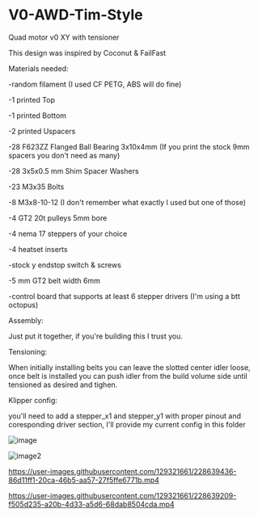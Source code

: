 # V0-AWD-Tim-Style
Quad motor v0 XY with tensioner

This design was inspired by Coconut & FailFast

Materials needed:

-random filament (I used CF PETG, ABS will do fine) 

-1 printed Top

-1 printed Bottom

-2 printed Uspacers

-28 F623ZZ Flanged Ball Bearing 3x10x4mm (If you print the stock 9mm spacers you don't need as many)

-28 3x5x0.5 mm Shim Spacer Washers

-23 M3x35 Bolts

-8 M3x8-10-12 (I don't remember what exactly I used but one of those)

-4 GT2 20t pulleys 5mm bore

-4 nema 17 steppers of your choice

-4 heatset inserts

-stock y endstop switch & screws

-5 mm GT2 belt width 6mm

-control board that supports at least 6 stepper drivers (I'm using a btt octopus)

Assembly:

Just put it together, if you're building this I trust you.

Tensioning:

When initially installing belts you can leave the slotted center idler loose, 
once belt is installed you can push idler from the build volume side until tensioned
as desired and tighen.

Klipper config:

you'll need to add a stepper_x1 and stepper_y1 with proper pinout and coresponding driver section,
I'll provide my current config in this folder

![image](https://user-images.githubusercontent.com/129321661/228639043-8ef7fb7c-8b62-4627-8474-c55af02f191d.png)

![image2](https://user-images.githubusercontent.com/129321661/228639136-eec65de8-ec49-41f3-b65c-500acabc3dde.jpg)

https://user-images.githubusercontent.com/129321661/228639436-86d11ff1-20ca-46b5-aa57-27f5ffe6771b.mp4

https://user-images.githubusercontent.com/129321661/228639209-f505d235-a20b-4d33-a5d6-68dab8504cda.mp4







